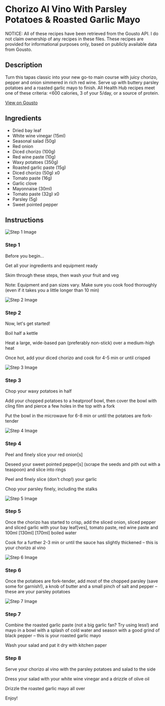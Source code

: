 # Chorizo Al Vino With Parsley Potatoes & Roasted Garlic Mayo

NOTICE: All of these recipes have been retrieved from the Gousto API. I do not claim ownership of any recipes in these files. These recipes are provided for informational purposes only, based on publicly available data from Gousto.

## Description

Turn this tapas classic into your new go-to main course with juicy chorizo, pepper and onion simmered in rich red wine. Serve up with buttery parsley potatoes and a roasted garlic mayo to finish. All Health Hub recipes meet one of these criteria: <600 calories, 3 of your 5/day, or a source of protein.

[View on Gousto](https://www.gousto.co.uk/recipes/cookbook/chorizo-al-vino-with-parsley-potatoes-roasted-garlic-mayo)

## Ingredients

- Dried bay leaf
- White wine vinegar (15ml)
- Seasonal salad (50g)
- Red onion
- Diced chorizo (100g)
- Red wine paste (10g)
- Waxy potatoes (350g)
- Roasted garlic paste (15g)
- Diced chorizo (50g) x0
- Tomato paste (16g)
- Garlic clove
- Mayonnaise (30ml)
- Tomato paste (32g) x0
- Parsley (5g)
- Sweet pointed pepper

## Instructions

![Step 1 Image](https://production-media.gousto.co.uk/cms/recipe-step-image/Admin10mm-Step-1-2-1718959246545-x200.jpg)

### Step 1

Before you begin...

Get all your ingredients and equipment ready

Skim through these steps, then wash your fruit and veg

Note: Equipment and pan sizes vary. Make sure you cook food thoroughly (even if it takes you a little longer than 10 min)

![Step 2 Image](https://production-media.gousto.co.uk/cms/recipe-step-image/Step-2-copy-1718959256811-x200.jpg)

### Step 2

Now, let's get started!

Boil half a kettle

Heat a large, wide-based pan (preferably non-stick) over a medium-high heat

Once hot, add your diced chorizo and cook for 4-5 min or until crisped

![Step 3 Image](https://production-media.gousto.co.uk/cms/recipe-step-image/Step-3-copy-1718959265233-x200.jpg)

### Step 3

Chop your waxy potatoes in half

Add your chopped potatoes to a heatproof bowl, then cover the bowl with cling film and pierce a few holes in the top with a fork

Put the bowl in the microwave for 6-8 min or until the potatoes are fork-tender

![Step 4 Image](https://production-media.gousto.co.uk/cms/recipe-step-image/Step-4-copy-1718959269571-x200.jpg)

### Step 4

Peel and finely slice your red onion[s]

Deseed your sweet pointed pepper[s] (scrape the seeds and pith out with a teaspoon) and slice into rings

Peel and finely slice (don't chop!) your garlic

Chop your parsley finely, including the stalks

![Step 5 Image](https://production-media.gousto.co.uk/cms/recipe-step-image/Step-5-copy-1718959274899-x200.jpg)

### Step 5

Once the chorizo has started to crisp, add the sliced onion, sliced pepper and sliced garlic with your bay leaf[ves], tomato paste, red wine paste and 100ml<span class="text-purple"> [130ml]</span> <span class="text-danger">[170ml] </span>boiled water

Cook for a further 2-3 min or until the sauce has slightly thickened – this is your chorizo al vino

![Step 6 Image](https://production-media.gousto.co.uk/cms/recipe-step-image/Step-6-copy-1718959278935-x200.jpg)

### Step 6

Once the potatoes are fork-tender, add most of the chopped parsley (save some for garnish!), a knob of butter and a small pinch of salt and pepper – these are your parsley potatoes

![Step 7 Image](https://production-media.gousto.co.uk/cms/recipe-step-image/step-7-copy-1718959282979-x200.jpg)

### Step 7

Combine the roasted garlic paste (not a big garlic fan? Try using less!) and mayo in a bowl with a splash of cold water and season with a good grind of black pepper – this is your roasted garlic mayo

Wash your salad and pat it dry with kitchen paper

### Step 8

Serve your chorizo al vino with the parsley potatoes and salad to the side

Dress your salad with your white wine vinegar and a drizzle of olive oil

Drizzle the roasted garlic mayo all over

Enjoy!

